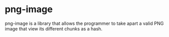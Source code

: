 png-image
=========

png-image is a library that allows the programmer to take apart a valid PNG
image that view its different chunks as a hash.
